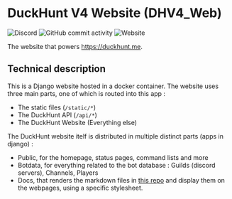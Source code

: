 # DuckHunt V4 Website (DHV4_Web)

![Discord](https://img.shields.io/discord/195260081036591104) 
![GitHub commit activity](https://img.shields.io/github/commit-activity/w/DuckHunt-discord/DHV4_Web) 
![Website](https://img.shields.io/website?url=https%3A%2F%2Fduckhunt.me)

The website that powers https://duckhunt.me.

## Technical description

This is a Django website hosted in a docker container. The website uses three main parts, one of which is routed into this app :

- The static files (`/static/*`)
- The DuckHunt API (`/api/*`)
- The DuckHunt Website (Everything else)

The DuckHunt website itelf is distributed in multiple distinct parts (apps in django) :

- Public, for the homepage, status pages, command lists and more
- Botdata, for everything related to the bot database : Guilds (discord servers), Channels, Players
- Docs, that renders the markdown files in [this repo](https://github.com/DuckHunt-discord/duckhunt.me-docs) and display them on the webpages, using a specific stylesheet.

